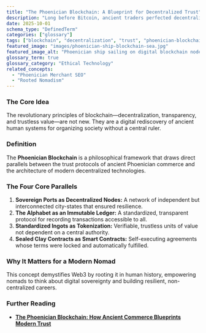 ```yaml
---
title: "The Phoenician Blockchain: A Blueprint for Decentralized Trust"
description: "Long before Bitcoin, ancient traders perfected decentralized trust. The Phoenician Blockchain is a historical metaphor explaining how their system mirrors the core principles of modern Web3."
date: 2025-10-01
schema_type: "DefinedTerm"
categories: ["glossary"]
tags: ["blockchain", "decentralization", "trust", "phoenician-blockchain"]
featured_image: "images/phoenician-ship-blockchain-sea.jpg"
featured_image_alt: "Phoenician ship sailing on digital blockchain nodes, fusing ancient trade and modern tech."
glossary_term: true
glossary_category: "Ethical Technology"
related_concepts: 
  - "Phoenician Merchant SEO"
  - "Rooted Nomadism"
---
```


### The Core Idea
The revolutionary principles of blockchain—decentralization, transparency, and trustless value—are not new. They are a digital rediscovery of ancient human systems for organizing society without a central ruler.

### Definition
The **Phoenician Blockchain** is a philosophical framework that draws direct parallels between the trust protocols of ancient Phoenician commerce and the architecture of modern decentralized technologies.

### The Four Core Parallels
1.  **Sovereign Ports as Decentralized Nodes:** A network of independent but interconnected city-states that ensured resilience.
2.  **The Alphabet as an Immutable Ledger:** A standardized, transparent protocol for recording transactions accessible to all.
3.  **Standardized Ingots as Tokenization:** Verifiable, trustless units of value not dependent on a central authority.
4.  **Sealed Clay Contracts as Smart Contracts:** Self-executing agreements whose terms were locked and automatically fulfilled.

### Why It Matters for a Modern Nomad
This concept demystifies Web3 by rooting it in human history, empowering nomads to think about digital sovereignty and building resilient, non-centralized careers.

### Further Reading
- **[The Phoenician Blockchain: How Ancient Commerce Blueprints Modern Trust](/ai-future/phoenician-blockchain/)**